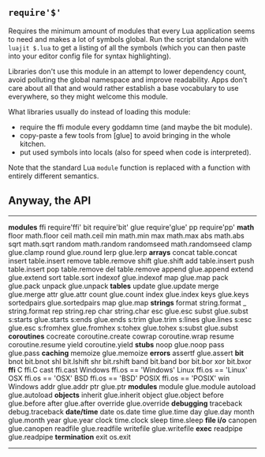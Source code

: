 
## `require'$'`

Requires the minimum amount of modules that every Lua application seems to
need and makes a lot of symbols global. Run the script standalone with
`luajit $.lua` to get a listing of all the symbols (which you can then paste
into your editor config file for syntax highlighting).

Libraries don't use this module in an attempt to lower dependency count,
avoid polluting the global namespace and improve readability. Apps don't care
about all that and would rather establish a base vocabulary to use everywhere,
so they might welcome this module.

What libraries usually do instead of loading this module:

 * require the ffi module every goddamn time (and maybe the bit module).
 * copy-paste a few tools from [glue] to avoid bringing in the whole kitchen.
 * put used symbols into locals (also for speed when code is interpreted).

Note that the standard Lua `module` function is replaced with a function with
entirely different semantics.

## Anyway, the API

---------------- -------------------------------------------------------------
__modules__
ffi              require'ffi'
bit              require'bit'
glue             require'glue'
pp               require'pp'
__math__
floor            math.floor
ceil             math.ceil
min              math.min
max              math.max
abs              math.abs
sqrt             math.sqrt
random           math.random
randomseed       math.randomseed
clamp            glue.clamp
round            glue.round
lerp             glue.lerp
__arrays__
concat           table.concat
insert           table.insert
remove           table.remove
shift            glue.shift
add              table.insert
push             table.insert
pop              table.remove
del              table.remove
append           glue.append
extend           glue.extend
sort             table.sort
indexof          glue.indexof
map              glue.map
pack             glue.pack
unpack           glue.unpack
__tables__
update           glue.update
merge            glue.merge
attr             glue.attr
count            glue.count
index            glue.index
keys             glue.keys
sortedpairs      glue.sortedpairs
map              glue.map
__strings__
format           string.format
_                string.format
rep              string.rep
char             string.char
esc              glue.esc
subst            glue.subst
s:starts         glue.starts
s:ends           glue.ends
s:trim           glue.trim
s:lines          glue.lines
s:esc            glue.esc
s:fromhex        glue.fromhex
s:tohex          glue.tohex
s:subst          glue.subst
__coroutines__
cocreate         coroutine.create
cowrap           coroutine.wrap
resume           coroutine.resume
yield            coroutine.yield
__stubs__
noop             glue.noop
pass             glue.pass
__caching__
memoize          glue.memoize
__errors__
assertf          glue.assert
__bit__
bnot             bit.bnot
shl              bit.lshift
shr              bit.rshift
band             bit.band
bor              bit.bor
xor              bit.bxor
__ffi__
C                ffi.C
cast             ffi.cast
Windows          ffi.os == 'Windows'
Linux            ffi.os == 'Linux'
OSX              ffi.os == 'OSX'
BSD              ffi.os == 'BSD'
POSIX            ffi.os == 'POSIX'
win              Windows
addr             glue.addr
ptr              glue.ptr
__modules__
module           glue.module
autoload         glue.autoload
__objects__
inherit          glue.inherit
object           glue.object
before           glue.before
after            glue.after
override         glue.override
__debugging__
traceback        debug.traceback
__date/time__
date             os.date
time             glue.time
day              glue.day
month            glue.month
year             glue.year
clock            time.clock
sleep            time.sleep
__file i/o__
canopen          glue.canopen
readfile         glue.readfile
writefile        glue.writefile
__exec__
readpipe         glue.readpipe
__termination__
exit             os.exit
---------------- -------------------------------------------------------------
